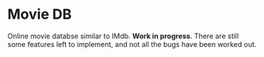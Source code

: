 Movie DB
=

Online movie databse similar to IMdb. **Work in progress**. There are still some features left to implement, and not all the bugs have been worked out.
